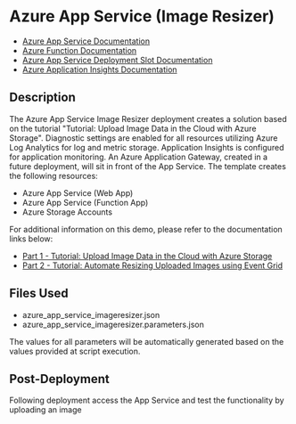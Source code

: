 # Azure App Service (Image Resizer)

- [Azure App Service Documentation](https://docs.microsoft.com/en-us/azure/app-service/ "Azure App Service Documentation")
- [Azure Function Documentation](https://docs.microsoft.com/en-us/azure/azure-functions/functions-overview "Azure Function Documentation")
- [Azure App Service Deployment Slot Documentation](https://docs.microsoft.com/en-us/azure/app-service/deploy-staging-slots "Azure App Service Deployment Slot Documentation")
- [Azure Application Insights Documentation](https://docs.microsoft.com/en-us/azure/azure-monitor/app/app-insights-overview "Azure Application Insights Documentation")

## Description

The Azure App Service Image Resizer deployment creates a solution based on the tutorial "Tutorial: Upload Image Data in the Cloud with Azure Storage". Diagnostic settings are enabled for all resources utilizing Azure Log Analytics for log and metric storage. Application Insights is configured for application monitoring. An Azure Application Gateway, created in a future deployment, will sit in front of the App Service. The template creates the following resources:

- Azure App Service (Web App)
- Azure App Service (Function App)
- Azure Storage Accounts

For additional information on this demo, please refer to the documentation links below:

- [Part 1 - Tutorial: Upload Image Data in the Cloud with Azure Storage ](https://docs.microsoft.com/en-us/azure/storage/blobs/storage-upload-process-images?tabs=dotnet "Part 1 - Tutorial: Upload Image Data in the Cloud with Azure Storage ")
- [Part 2 - Tutorial: Automate Resizing Uploaded Images using Event Grid ](https://docs.microsoft.com/en-us/azure/event-grid/resize-images-on-storage-blob-upload-event?toc=%2Fazure%2Fstorage%2Fblobs%2Ftoc.json&tabs=dotnet#create-an-event-subscription "Part 2 - Tutorial: Automate Resizing Uploaded Images using Event Grid ")

## Files Used

- azure_app_service_imageresizer.json
- azure_app_service_imageresizer.parameters.json

The values for all parameters will be automatically generated based on the values provided at script execution.

## Post-Deployment

Following deployment access the App Service and test the functionality by uploading an image
